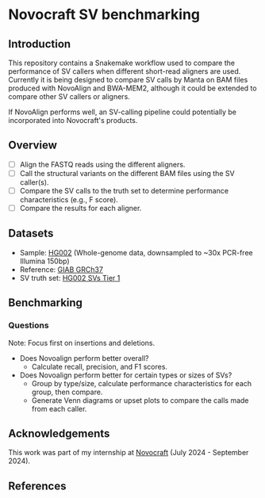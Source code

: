 # Novocraft SV benchmarking

## Introduction

This repository contains a Snakemake workflow used to compare the performance of SV callers when different short-read aligners are used. Currently it is being designed to compare SV calls by Manta on BAM files produced with NovoAlign and BWA-MEM2, although it could be extended to compare other SV callers or aligners.

If NovoAlign performs well, an SV-calling pipeline could potentially be incorporated into Novocraft's products.

## Overview

- [ ] Align the FASTQ reads using the different aligners.
- [ ] Call the structural variants on the different BAM files using the SV caller(s).
- [ ] Compare the SV calls to the truth set to determine performance characteristics (e.g., F score).
- [ ] Compare the results for each aligner.

## Datasets

- Sample: [HG002](https://github.com/human-pangenomics/HG002_Data_Freeze_v1.0) (Whole-genome data, downsampled to ~30x PCR-free Illumina 150bp)
- Reference: [GIAB GRCh37](https://ftp-trace.ncbi.nlm.nih.gov/ReferenceSamples/giab/release/references/GRCh37/)
- SV truth set: [HG002 SVs Tier 1](https://ftp-trace.ncbi.nlm.nih.gov/ReferenceSamples/giab/release/AshkenazimTrio/HG002_NA24385_son/NIST_SV_v0.6/)

## Benchmarking

### Questions

Note: Focus first on insertions and deletions.

- Does Novoalign perform better overall?
  - Calculate recall, precision, and F1 scores.
- Does Novoalign perform better for certain types or sizes of SVs?
  - Group by type/size, calculate performance characteristics for each group, then compare.
  - Generate Venn diagrams or upset plots to compare the calls made from each caller.

## Acknowledgements

This work was part of my internship at [Novocraft](novocraft.com) (July 2024 - September 2024).

## References
